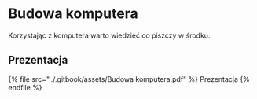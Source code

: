# Budowa komputera

Korzystając z komputera warto wiedzieć co piszczy w środku.

## Prezentacja

{% file src="../.gitbook/assets/Budowa komputera.pdf" %}
Prezentacja
{% endfile %}
